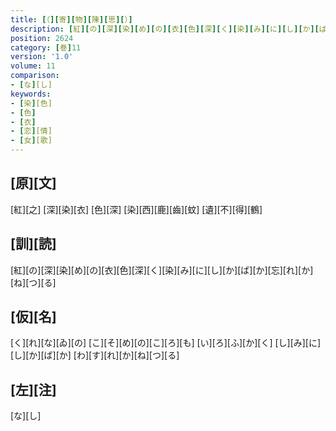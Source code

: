 ```yaml
---
title: [（][寄][物][陳][思][）]
description: [紅][の][深][染][め][の][衣][色][深][く][染][み][に][し][か][ば][か][忘][れ][か][ね][つ][る]
position: 2624
category: [巻]11
version: '1.0'
volume: 11
comparison:
- [な][し]
keywords:
- [染][色]
- [色]
- [衣]
- [恋][情]
- [女][歌]
---
```


## [原][文]

[紅][之] [深][染][衣] [色][深] [染][西][鹿][齒][蚊] [遺][不][得][鶴]

## [訓][読]

[紅][の][深][染][め][の][衣][色][深][く][染][み][に][し][か][ば][か][忘][れ][か][ね][つ][る]

## [仮][名]

[く][れ][な][ゐ][の] [こ][そ][め][の][こ][ろ][も] [い][ろ][ふ][か][く] [し][み][に][し][か][ば][か] [わ][す][れ][か][ね][つ][る]

## [左][注]

[な][し]

